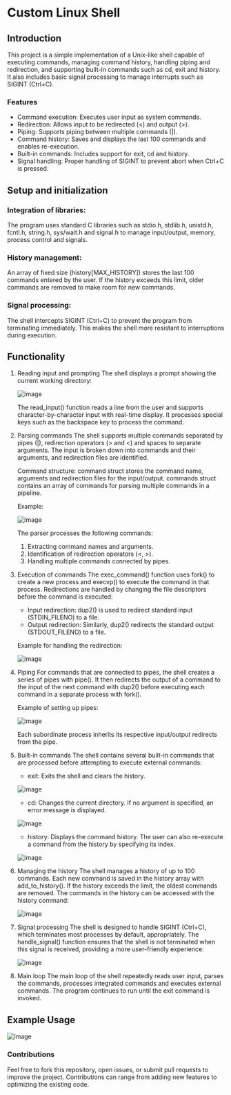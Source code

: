 # Custom Linux Shell

## Introduction
This project is a simple implementation of a Unix-like shell capable of executing commands, managing command history, handling piping and redirection, and supporting built-in commands such as cd, exit and history. It also includes basic signal processing to manage interrupts such as SIGINT (Ctrl+C).

### Features
- Command execution: Executes user input as system commands.
- Redirection: Allows input to be redirected (<) and output (>).
- Piping: Supports piping between multiple commands (|).
- Command history: Saves and displays the last 100 commands and enables re-execution.
- Built-in commands: Includes support for exit, cd and history.
- Signal handling: Proper handling of SIGINT to prevent abort when Ctrl+C is pressed.

## Setup and initialization

### Integration of libraries:
The program uses standard C libraries such as stdio.h, stdlib.h, unistd.h, fcntl.h, string.h, sys/wait.h and signal.h to manage input/output, memory, process control and signals.

### History management:
An array of fixed size (history[MAX_HISTORY]) stores the last 100 commands entered by the user.
If the history exceeds this limit, older commands are removed to make room for new commands.

### Signal processing:
The shell intercepts SIGINT (Ctrl+C) to prevent the program from terminating immediately. This makes the shell more resistant to interruptions during execution.

## Functionality
1. Reading input and prompting
    The shell displays a prompt showing the current working directory:

    ![image](https://github.com/user-attachments/assets/c9dc0a7f-6ad2-4d59-aa86-7f5b07405b7f)

    The read_input() function reads a line from the user and supports character-by-character input with real-time display. It processes special keys such as the backspace key to process the command.

2. Parsing commands
    The shell supports multiple commands separated by pipes (|), redirection operators (> and <) and spaces to separate arguments.
    The input is broken down into commands and their arguments, and redirection files are identified.

    Command structure:
    command struct stores the command name, arguments and redirection files for the input/output.
    commands struct contains an array of commands for parsing multiple commands in a pipeline.

   Example:
   
   ![image](https://github.com/user-attachments/assets/72da56a2-4e82-473d-a7df-b520eb35e3b8)

    The parser processes the following commands:
    1. Extracting command names and arguments.
    2. Identification of redirection operators (<, >).
    3. Handling multiple commands connected by pipes.

4. Execution of commands
    The exec_command() function uses fork() to create a new process and execvp() to execute the command in that process. Redirections are handled by changing the file descriptors before the command is executed:
    - Input redirection: dup2() is used to redirect standard input (STDIN_FILENO) to a file.
    - Output redirection: Similarly, dup2() redirects the standard output (STDOUT_FILENO) to a file.
    
    Example for handling the redirection:
   
    ![image](https://github.com/user-attachments/assets/c41d2f30-e544-493b-aac2-1364ec3309b1)

3. Piping
    For commands that are connected to pipes, the shell creates a series of pipes with pipe(). It then redirects the output of a command to the input of the next command with dup2() before executing each command in a separate process with fork().

    Example of setting up pipes:
   
    ![image](https://github.com/user-attachments/assets/127b88c8-ffde-4286-8570-d551dad590ab)

    Each subordinate process inherits its respective input/output redirects from the pipe.

5. Built-in commands
    The shell contains several built-in commands that are processed before attempting to execute external commands:
    - exit: Exits the shell and clears the history.
      
    ![image](https://github.com/user-attachments/assets/a9b31215-3097-436d-874b-969978805714)

    - cd: Changes the current directory. If no argument is specified, an error message is displayed.
      
    ![image](https://github.com/user-attachments/assets/20aa0264-4a2d-41b6-8031-ff638523f2ea)

    - history: Displays the command history. The user can also re-execute a command from the history by specifying its index.
      
    ![image](https://github.com/user-attachments/assets/d5079374-d452-468a-8dda-f4c83405dc53)

6. Managing the history
    The shell manages a history of up to 100 commands. Each new command is saved in the history array with add_to_history(). If the history exceeds the limit, the oldest commands are removed.
    The commands in the history can be accessed with the history command:
   
    ![image](https://github.com/user-attachments/assets/61bf001f-dbc2-4e89-a786-c9c6def43a4e)

7. Signal processing
    The shell is designed to handle SIGINT (Ctrl+C), which terminates most processes by default, appropriately. The handle_signal() function ensures that the shell is not terminated when this signal is received, providing a more user-friendly experience:
   
    ![image](https://github.com/user-attachments/assets/67ae0821-76e7-486a-a1be-394f6030c916)

8. Main loop
    The main loop of the shell repeatedly reads user input, parses the commands, processes integrated commands and executes external commands. The program continues to run until the exit command is invoked.

## Example Usage

![image](https://github.com/user-attachments/assets/4e520a5d-5042-446d-82ae-b247e52dc30f)

### Contributions
Feel free to fork this repository, open issues, or submit pull requests to improve the project. Contributions can range from adding new features to optimizing the existing code.
